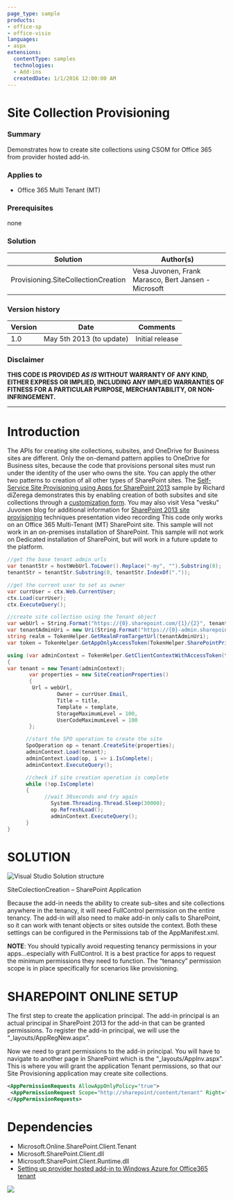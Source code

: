 ```yaml
---
page_type: sample
products:
- office-sp
- office-visio
languages:
- aspx
extensions:
  contentType: samples
  technologies:
  - Add-ins
  createdDate: 1/1/2016 12:00:00 AM
---
```

# Site Collection Provisioning #

### Summary ###
Demonstrates how to create site collections using CSOM for Office 365 from provider hosted add-in.

### Applies to ###
-  Office 365 Multi Tenant (MT)

### Prerequisites ###
none

### Solution ###
Solution | Author(s)
---------|----------
Provisioning.SiteCollectionCreation | Vesa Juvonen, Frank Marasco, Bert Jansen - Microsoft

### Version history ###
Version  | Date | Comments
---------| -----| --------
1.0  | May 5th 2013 (to update) | Initial release

### Disclaimer ###
**THIS CODE IS PROVIDED *AS IS* WITHOUT WARRANTY OF ANY KIND, EITHER EXPRESS OR IMPLIED, INCLUDING ANY IMPLIED WARRANTIES OF FITNESS FOR A PARTICULAR PURPOSE, MERCHANTABILITY, OR NON-INFRINGEMENT.**


----------

# Introduction #
The APIs for creating site collections, subsites, and OneDrive for Business sites are different. Only the on-demand pattern applies to OneDrive for Business sites, because the code that provisions personal sites must run under the identity of the user who owns the site. You can apply the other two patterns to creation of all other types of SharePoint sites. The [Self-Service Site Provisioning using Apps for SharePoint 2013](http://blogs.msdn.com/b/richard_dizeregas_blog/archive/2013/04/04/self-service-site-provisioning-using-apps-for-sharepoint-2013.aspx) sample by Richard diZerega demonstrates this by enabling creation of both subsites and site collections through a [customization form](http://blogs.msdn.com/b/richard_dizeregas_blog/archive/2013/04/04/self-service-site-provisioning-using-apps-for-sharepoint-2013.aspx). You may also visit Vesa "vesku" Juvonen blog for additional information  for [SharePoint 2013 site provisioning](http://blogs.msdn.com/b/vesku/archive/2014/03/02/sharepoint-online-solution-pack-for-branding-and-provisioning-released.aspx) techniques presentation video recording
This code only works on an Office 365 Multi-Tenant (MT) SharePoint site. This sample will not work in an on-premises installation of SharePoint. This sample will not work on Dedicated installation of SharePoint, but will work in a future update to the platform.


```C#
//get the base tenant admin urls
var tenantStr = hostWebUrl.ToLower().Replace("-my", "").Substring(8);
tenantStr = tenantStr.Substring(0, tenantStr.IndexOf("."));

//get the current user to set as owner
var currUser = ctx.Web.CurrentUser;
ctx.Load(currUser);
ctx.ExecuteQuery();

//create site collection using the Tenant object
var webUrl = String.Format("https://{0}.sharepoint.com/{1}/{2}", tenantStr, "sites", url);
var tenantAdminUri = new Uri(String.Format("https://{0}-admin.sharepoint.com", tenantStr));
string realm = TokenHelper.GetRealmFromTargetUrl(tenantAdminUri);
var token = TokenHelper.GetAppOnlyAccessToken(TokenHelper.SharePointPrincipal, tenantAdminUri.Authority, realm).AccessToken;

using (var adminContext = TokenHelper.GetClientContextWithAccessToken(tenantAdminUri.ToString(), token))
{
var tenant = new Tenant(adminContext);
       var properties = new SiteCreationProperties()
       {
       	Url = webUrl,
             	Owner = currUser.Email,
             	Title = title,
             	Template = template,
             	StorageMaximumLevel = 100,
             	UserCodeMaximumLevel = 100
       };

      //start the SPO operation to create the site
      SpoOperation op = tenant.CreateSite(properties);
      adminContext.Load(tenant);
      adminContext.Load(op, i => i.IsComplete);
      adminContext.ExecuteQuery();

      //check if site creation operation is complete
      while (!op.IsComplete)
      {
      		//wait 30seconds and try again
              System.Threading.Thread.Sleep(30000);
              op.RefreshLoad();
              adminContext.ExecuteQuery();
      }
}

```

# SOLUTION #
![Visual Studio Solution structure](http://i.imgur.com/6i04oFS.png)

SiteColectionCreation – SharePoint Application 

Because the add-in needs the ability to create sub-sites and site collections anywhere in the tenancy, it will need FullControl permission on the entire tenancy.  The add-in will also need to make add-in only calls to SharePoint, so it can work with tenant objects or sites outside the context.  Both these settings can be configured in the Permissions tab of the AppManifest.xml.

**NOTE**: You should typically avoid requesting tenancy permissions in your apps…especially with FullControl.  It is a best practice for apps to request the minimum permissions they need to function.  The “tenancy” permission scope is in place specifically for scenarios like provisioning.  


# SHAREPOINT ONLINE SETUP #
The first step to create the application principal. The add-in principal is an actual principal in SharePoint 2013 for the add-in that can be granted permissions.  To register the add-in principal, we will use the “_layouts/AppRegNew.aspx”. 

Now we need to grant permissions to the add-in principal.  You will have to navigate to another page in SharePoint which is the “_layouts/AppInv.aspx”. This is where you will grant the application Tenant permissions, so that our Site Provisioning application may create site collections.

```XML
<AppPermissionRequests AllowAppOnlyPolicy="true">
 <AppPermissionRequest Scope="http://sharepoint/content/tenant" Right="FullControl" />
</AppPermissionRequests>
```

# Dependencies #

- Microsoft.Online.SharePoint.Client.Tenant
- Microsoft.SharePoint.Client.dll
- Microsoft.SharePoint.Client.Runtime.dll
- [Setting up provider hosted add-in to Windows Azure for Office365 tenant](http://blogs.msdn.com/b/vesku/archive/2013/11/25/setting-up-provider-hosted-app-to-windows-azure-for-office365-tenant.aspx)


<img src="https://telemetry.sharepointpnp.com/pnp/samples/Provisioning.SiteColectionCreation" />